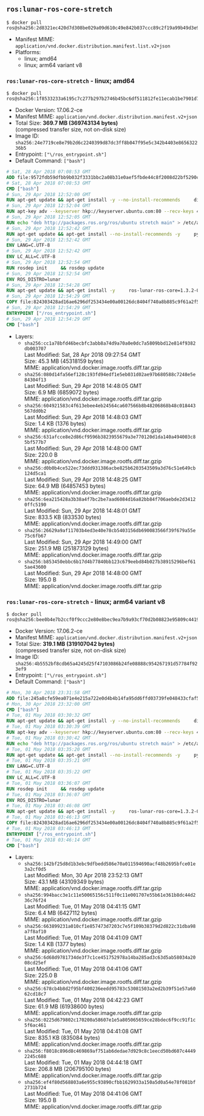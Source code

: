 ## `ros:lunar-ros-core-stretch`

```console
$ docker pull ros@sha256:2d8321ec420d7d308be029a09d610c49e842b037ccc89c2f19a99b49d3e94c50
```

-	Manifest MIME: `application/vnd.docker.distribution.manifest.list.v2+json`
-	Platforms:
	-	linux; amd64
	-	linux; arm64 variant v8

### `ros:lunar-ros-core-stretch` - linux; amd64

```console
$ docker pull ros@sha256:1f8533233a6195c7c277b297b2746b45bc6df511812fe11ecab1be7901d7422d
```

-	Docker Version: 17.06.2-ce
-	Manifest MIME: `application/vnd.docker.distribution.manifest.v2+json`
-	Total Size: **369.7 MB (369743134 bytes)**  
	(compressed transfer size, not on-disk size)
-	Image ID: `sha256:24e7719ce8e79b2d6c2240399d87dc3ff8b047f95e5c342b4403e865632236b5`
-	Entrypoint: `["\/ros_entrypoint.sh"]`
-	Default Command: `["bash"]`

```dockerfile
# Sat, 28 Apr 2018 07:08:53 GMT
ADD file:9572fdb59dfbb9b032f3331bbc2a08b31e0aef5fbde44c8f2008d22bf5290cf2 in / 
# Sat, 28 Apr 2018 07:08:53 GMT
CMD ["bash"]
# Sun, 29 Apr 2018 12:52:00 GMT
RUN apt-get update && apt-get install -y --no-install-recommends     dirmngr     gnupg2     && rm -rf /var/lib/apt/lists/*
# Sun, 29 Apr 2018 12:52:04 GMT
RUN apt-key adv --keyserver hkp://keyserver.ubuntu.com:80 --recv-keys 421C365BD9FF1F717815A3895523BAEEB01FA116
# Sun, 29 Apr 2018 12:52:05 GMT
RUN echo "deb http://packages.ros.org/ros/ubuntu stretch main" > /etc/apt/sources.list.d/ros-latest.list
# Sun, 29 Apr 2018 12:52:42 GMT
RUN apt-get update && apt-get install --no-install-recommends -y     python-rosdep     python-rosinstall     python-vcstools     && rm -rf /var/lib/apt/lists/*
# Sun, 29 Apr 2018 12:52:42 GMT
ENV LANG=C.UTF-8
# Sun, 29 Apr 2018 12:52:42 GMT
ENV LC_ALL=C.UTF-8
# Sun, 29 Apr 2018 12:52:54 GMT
RUN rosdep init     && rosdep update
# Sun, 29 Apr 2018 12:52:54 GMT
ENV ROS_DISTRO=lunar
# Sun, 29 Apr 2018 12:54:28 GMT
RUN apt-get update && apt-get install -y     ros-lunar-ros-core=1.3.2-0*     && rm -rf /var/lib/apt/lists/*
# Sun, 29 Apr 2018 12:54:29 GMT
COPY file:824303428ad16ae6296df253434e00a00126dc8404f740a8b885c9f61a2f5fcb in / 
# Sun, 29 Apr 2018 12:54:29 GMT
ENTRYPOINT ["/ros_entrypoint.sh"]
# Sun, 29 Apr 2018 12:54:29 GMT
CMD ["bash"]
```

-	Layers:
	-	`sha256:cc1a78bfd46becbfc3abb8a74d9a70a0e0dc7a5809bbd12e814f9382db003707`  
		Last Modified: Sat, 28 Apr 2018 09:27:54 GMT  
		Size: 45.3 MB (45318159 bytes)  
		MIME: application/vnd.docker.image.rootfs.diff.tar.gzip
	-	`sha256:080d14fa56ef128c193fd94edf1e5eb031d02ae97b680588c7248e5e84304f13`  
		Last Modified: Sun, 29 Apr 2018 14:48:05 GMT  
		Size: 6.9 MB (6859072 bytes)  
		MIME: application/vnd.docker.image.rootfs.diff.tar.gzip
	-	`sha256:604921583c4f613ebee4eb24564ca607566b8b48206868b48c018443567dd0b2`  
		Last Modified: Sun, 29 Apr 2018 14:48:03 GMT  
		Size: 1.4 KB (1376 bytes)  
		MIME: application/vnd.docker.image.rootfs.diff.tar.gzip
	-	`sha256:631afcce8e2d86cf9596b3823955679a3e770120d1da140a494003c85bf577b7`  
		Last Modified: Sun, 29 Apr 2018 14:48:00 GMT  
		Size: 220.0 B  
		MIME: application/vnd.docker.image.rootfs.diff.tar.gzip
	-	`sha256:d0b0b4ce522ec73ddd931386acbe825b6203543509a3d76c51e649cb124d5ca1`  
		Last Modified: Sun, 29 Apr 2018 14:48:25 GMT  
		Size: 64.9 MB (64857453 bytes)  
		MIME: application/vnd.docker.image.rootfs.diff.tar.gzip
	-	`sha256:6ea215428a3b38a4f7bc2be7aad6084d16a82bb84f706aebde2d34120ffc5190`  
		Last Modified: Sun, 29 Apr 2018 14:48:01 GMT  
		Size: 833.5 KB (833530 bytes)  
		MIME: application/vnd.docker.image.rootfs.diff.tar.gzip
	-	`sha256:26629a9af11703b4ed3e40e78cb5403156db690083566f39f679a55e75c6fb67`  
		Last Modified: Sun, 29 Apr 2018 14:49:00 GMT  
		Size: 251.9 MB (251873129 bytes)  
		MIME: application/vnd.docker.image.rootfs.diff.tar.gzip
	-	`sha256:b853450ebbc6b17d4b77840bb123c679eebd84b027b38915296bef615ae43600`  
		Last Modified: Sun, 29 Apr 2018 14:48:00 GMT  
		Size: 195.0 B  
		MIME: application/vnd.docker.image.rootfs.diff.tar.gzip

### `ros:lunar-ros-core-stretch` - linux; arm64 variant v8

```console
$ docker pull ros@sha256:bee0b4e7b2ccf0f9ccc2e80e8bec9ea7b9a93cf70d2b08823e95809c4419a0c2
```

-	Docker Version: 17.06.2-ce
-	Manifest MIME: `application/vnd.docker.distribution.manifest.v2+json`
-	Total Size: **319.1 MB (319107042 bytes)**  
	(compressed transfer size, not on-disk size)
-	Image ID: `sha256:4b5552bf8cdb65a4245d25f47103086b24fe08888c954267191d57784f923ef9`
-	Entrypoint: `["\/ros_entrypoint.sh"]`
-	Default Command: `["bash"]`

```dockerfile
# Mon, 30 Apr 2018 23:31:58 GMT
ADD file:245a8cfe59ea071e4e215a722e0d4b4b14fa95dd6ffd03739fe048433cfaf523 in / 
# Mon, 30 Apr 2018 23:32:00 GMT
CMD ["bash"]
# Tue, 01 May 2018 03:30:32 GMT
RUN apt-get update && apt-get install -y --no-install-recommends     dirmngr     gnupg2     && rm -rf /var/lib/apt/lists/*
# Tue, 01 May 2018 03:30:39 GMT
RUN apt-key adv --keyserver hkp://keyserver.ubuntu.com:80 --recv-keys 421C365BD9FF1F717815A3895523BAEEB01FA116
# Tue, 01 May 2018 03:30:42 GMT
RUN echo "deb http://packages.ros.org/ros/ubuntu stretch main" > /etc/apt/sources.list.d/ros-latest.list
# Tue, 01 May 2018 03:35:20 GMT
RUN apt-get update && apt-get install --no-install-recommends -y     python-rosdep     python-rosinstall     python-vcstools     && rm -rf /var/lib/apt/lists/*
# Tue, 01 May 2018 03:35:21 GMT
ENV LANG=C.UTF-8
# Tue, 01 May 2018 03:35:22 GMT
ENV LC_ALL=C.UTF-8
# Tue, 01 May 2018 03:36:07 GMT
RUN rosdep init     && rosdep update
# Tue, 01 May 2018 03:36:07 GMT
ENV ROS_DISTRO=lunar
# Tue, 01 May 2018 03:46:08 GMT
RUN apt-get update && apt-get install -y     ros-lunar-ros-core=1.3.2-0*     && rm -rf /var/lib/apt/lists/*
# Tue, 01 May 2018 03:46:13 GMT
COPY file:824303428ad16ae6296df253434e00a00126dc8404f740a8b885c9f61a2f5fcb in / 
# Tue, 01 May 2018 03:46:13 GMT
ENTRYPOINT ["/ros_entrypoint.sh"]
# Tue, 01 May 2018 03:46:14 GMT
CMD ["bash"]
```

-	Layers:
	-	`sha256:142bf25d8d1b3ebc9dfbedd586e70a011594690acf48b2695bfce01e3a2cf0d5`  
		Last Modified: Mon, 30 Apr 2018 23:52:13 GMT  
		Size: 43.1 MB (43109349 bytes)  
		MIME: application/vnd.docker.image.rootfs.diff.tar.gzip
	-	`sha256:994bacc3e1c11e50065156c511f0c11e001707e55b61e361b8dc44d236c76f24`  
		Last Modified: Tue, 01 May 2018 04:41:15 GMT  
		Size: 6.4 MB (6427112 bytes)  
		MIME: application/vnd.docker.image.rootfs.diff.tar.gzip
	-	`sha256:663899231a010cf1e857473d7203c7e5f109b38379d2d822c31dba98a7f8af10`  
		Last Modified: Tue, 01 May 2018 04:41:09 GMT  
		Size: 1.4 KB (1377 bytes)  
		MIME: application/vnd.docker.image.rootfs.diff.tar.gzip
	-	`sha256:6d68d9781734de3f7c1ce451752978a14ba285ad3c63d5ab58034a2008cd25ef`  
		Last Modified: Tue, 01 May 2018 04:41:06 GMT  
		Size: 225.0 B  
		MIME: application/vnd.docker.image.rootfs.diff.tar.gzip
	-	`sha256:678cb4b8d2f95bf400236eedd95783c53081503a2ed2b39f51e57a6062cd18c7`  
		Last Modified: Tue, 01 May 2018 04:42:23 GMT  
		Size: 61.9 MB (61938600 bytes)  
		MIME: application/vnd.docker.image.rootfs.diff.tar.gzip
	-	`sha256:0225d679802c170200a58607e1e5a805065659ce28bdec6f9cc91f1c5f6ac461`  
		Last Modified: Tue, 01 May 2018 04:41:08 GMT  
		Size: 835.1 KB (835084 bytes)  
		MIME: application/vnd.docker.image.rootfs.diff.tar.gzip
	-	`sha256:f8018c896d8c469869af751ab6dedae7d929c8c1eecd50bd607c44492245c688`  
		Last Modified: Tue, 01 May 2018 04:44:18 GMT  
		Size: 206.8 MB (206795100 bytes)  
		MIME: application/vnd.docker.image.rootfs.diff.tar.gzip
	-	`sha256:ef4f80d568803a6e955c93890cfbb1629933a150a5d0a54e78f081bf2731b724`  
		Last Modified: Tue, 01 May 2018 04:41:06 GMT  
		Size: 195.0 B  
		MIME: application/vnd.docker.image.rootfs.diff.tar.gzip
